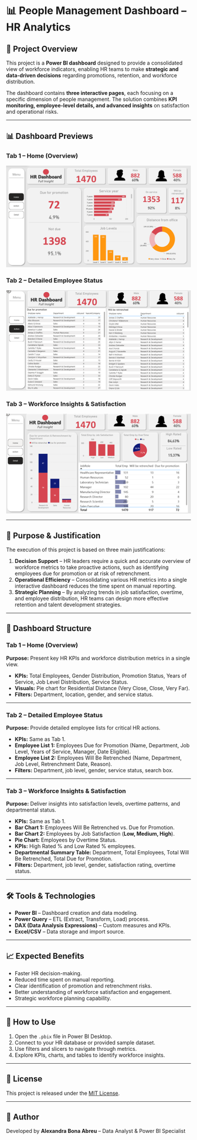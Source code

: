 # 📊 People Management Dashboard – HR Analytics

## 📌 Project Overview
This project is a **Power BI dashboard** designed to provide a consolidated view of workforce indicators, enabling HR teams to make **strategic and data-driven decisions** regarding promotions, retention, and workforce distribution.  

The dashboard contains **three interactive pages**, each focusing on a specific dimension of people management. The solution combines **KPI monitoring, employee-level details, and advanced insights** on satisfaction and operational risks.

---

## 📊 Dashboard Previews

### Tab 1 – Home (Overview)  
![Tab 1](https://github.com/alebona/hr-dashboard/blob/main/img/home.png)

### Tab 2 – Detailed Employee Status  
![Tab 2](https://github.com/alebona/hr-dashboard/blob/main/img/action.png)

### Tab 3 – Workforce Insights & Satisfaction  
![Tab 3](https://github.com/alebona/hr-dashboard/blob/main/img/detail.png)

---

## 🎯 Purpose & Justification
The execution of this project is based on three main justifications:

1. **Decision Support** – HR leaders require a quick and accurate overview of workforce metrics to take proactive actions, such as identifying employees due for promotion or at risk of retrenchment.
2. **Operational Efficiency** – Consolidating various HR metrics into a single interactive dashboard reduces the time spent on manual reporting.
3. **Strategic Planning** – By analyzing trends in job satisfaction, overtime, and employee distribution, HR teams can design more effective retention and talent development strategies.

---

## 📂 Dashboard Structure

### **Tab 1 – Home (Overview)**
**Purpose:** Present key HR KPIs and workforce distribution metrics in a single view.
- **KPIs:** Total Employees, Gender Distribution, Promotion Status, Years of Service, Job Level Distribution, Service Status.
- **Visuals:** Pie chart for Residential Distance (Very Close, Close, Very Far).
- **Filters:** Department, location, gender, and service status.

---

### **Tab 2 – Detailed Employee Status**
**Purpose:** Provide detailed employee lists for critical HR actions.
- **KPIs:** Same as Tab 1.
- **Employee List 1:** Employees Due for Promotion (Name, Department, Job Level, Years of Service, Manager, Date Eligible).
- **Employee List 2:** Employees Will Be Retrenched (Name, Department, Job Level, Retrenchment Date, Reason).
- **Filters:** Department, job level, gender, service status, search box.

---

### **Tab 3 – Workforce Insights & Satisfaction**
**Purpose:** Deliver insights into satisfaction levels, overtime patterns, and departmental status.
- **KPIs:** Same as Tab 1.
- **Bar Chart 1:** Employees Will Be Retrenched vs. Due for Promotion.
- **Bar Chart 2:** Employees by Job Satisfaction (**Low, Medium, High**).
- **Pie Chart:** Employees by Overtime Status.
- **KPIs:** High Rated % and Low Rated % employees.
- **Departmental Summary Table:** Department, Total Employees, Total Will Be Retrenched, Total Due for Promotion.
- **Filters:** Department, job level, gender, satisfaction rating, overtime status.

---

## 🛠️ Tools & Technologies
- **Power BI** – Dashboard creation and data modeling.
- **Power Query** – ETL (Extract, Transform, Load) process.
- **DAX (Data Analysis Expressions)** – Custom measures and KPIs.
- **Excel/CSV** – Data storage and import source.

---

## 📈 Expected Benefits
- Faster HR decision-making.
- Reduced time spent on manual reporting.
- Clear identification of promotion and retrenchment risks.
- Better understanding of workforce satisfaction and engagement.
- Strategic workforce planning capability.

---

## 🚀 How to Use
1. Open the `.pbix` file in Power BI Desktop.
2. Connect to your HR database or provided sample dataset.
3. Use filters and slicers to navigate through metrics.
4. Explore KPIs, charts, and tables to identify workforce insights.

---

## 📜 License
This project is released under the [MIT License](LICENSE).

---

## 👤 Author
Developed by **Alexandra Bona Abreu** – Data Analyst & Power BI Specialist  
